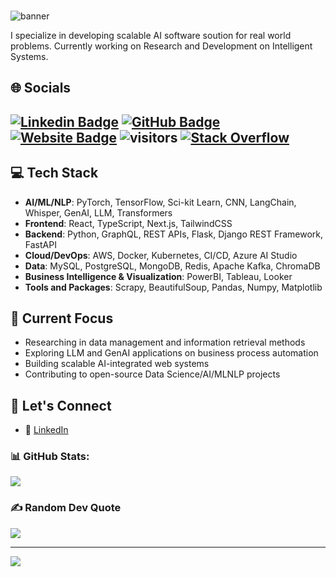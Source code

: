 ###  


![banner](https://manojadhikary.com.np/resource/intro-1.png)


I specialize in developing scalable AI software soution for real world problems. Currently working on Research and Development on Intelligent Systems.

## 🌐 Socials
[![Linkedin Badge](https://img.shields.io/badge/-manojadhikari-blue?style=flat-square&logo=Linkedin&logoColor=white&link=https://www.linkedin.com/in/manoj-adk/)](https://www.linkedin.com/in/manoj-adk/)
[![GitHub Badge](https://img.shields.io/badge/-@jonamadk-%23181717?style=flat-square&logo=github)](https://github.com/jonamadk)
[![Website Badge](https://img.shields.io/website?color=0ab9e6&style=flat-square&up_message=manojadhikary.com.np&url=http%3A%2F%2Fadarshaacharya.com.np%2F)](http://manojadhikary.com.np)
![visitors](https://visitor-badge.laobi.icu/badge?page_id=jonamadk.jonamadk&title=Profile%20views) 
[![Stack Overflow](https://img.shields.io/badge/-Stackoverflow-FE7A16?logo=stack-overflow&logoColor=white)](https://stackoverflow.com/users/manoj-adhikari) 
---

## 💻 Tech Stack


- **AI/ML/NLP**: PyTorch, TensorFlow, Sci-kit Learn, CNN, LangChain, Whisper, GenAI, LLM, Transformers
- **Frontend**: React, TypeScript, Next.js, TailwindCSS
- **Backend**: Python, GraphQL, REST APIs, Flask, Django REST Framework, FastAPI
- **Cloud/DevOps**: AWS, Docker, Kubernetes, CI/CD, Azure AI Studio
- **Data**: MySQL, PostgreSQL, MongoDB, Redis, Apache Kafka, ChromaDB
- **Business Intelligence & Visualization**: PowerBI, Tableau, Looker
- **Tools and Packages**: Scrapy, BeautifulSoup, Pandas, Numpy, Matplotlib 

## 🌱 Current Focus

- Researching in data management and information retrieval methods
- Exploring LLM and GenAI applications on business process automation
- Building scalable AI-integrated web systems
- Contributing to open-source Data Science/AI/MLNLP projects


## 🤝 Let's Connect

- 💼 [LinkedIn](https://linkedin.com/in/manoj-adk)



### 📊 GitHub Stats:
![](https://github-readme-stats.vercel.app/api?username=jonamadk&theme=dark&hide_border=false&include_all_commits=false&count_private=false)<br/>

### ✍️ Random Dev Quote
![](https://quotes-github-readme.vercel.app/api?type=horizontal&theme=radical)

---
[![](https://visitcount.itsvg.in/api?id=jonamadk&icon=0&color=0)](https://visitcount.itsvg.in)

<!-- Proudly created with GPRM ( https://gprm.itsvg.in ) -->
